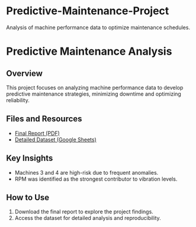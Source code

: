 # Predictive-Maintenance-Project
Analysis of machine performance data to optimize maintenance schedules.

# Predictive Maintenance Analysis

## Overview
This project focuses on analyzing machine performance data to develop predictive maintenance strategies, minimizing downtime and optimizing reliability.

## Files and Resources
- [Final Report (PDF)](https://drive.google.com/file/d/1kjvkzUoCOybdfmGCoGlV3LIn7HLNusd_/view?usp=drive_link)
- [Detailed Dataset (Google Sheets)](https://docs.google.com/spreadsheets/d/1J_ew1u7rp21EHTr7Ly7mhmAxWmGODX7V6k_Q-f684eU/edit?usp=drive_link)

## Key Insights
- Machines 3 and 4 are high-risk due to frequent anomalies.
- RPM was identified as the strongest contributor to vibration levels.

## How to Use
1. Download the final report to explore the project findings.
2. Access the dataset for detailed analysis and reproducibility.
